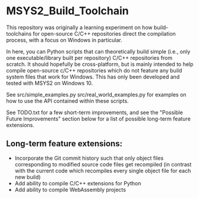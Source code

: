 # MSYS2_Build_Toolchain

This repository was originally a learning experiment on how build-toolchains for open-source C/C++ repositories direct the compilation process, with a focus on Windows in particular.

In here, you can Python scripts that can theoretically build simple (i.e., only one executable/library built per repository) C/C++ repositories from scratch. It should hopefully be cross-platform, but is mainly intended to help compile open-source c/C++ repositories which do not feature any build system files that work for Windows. This has only been developed and tested with MSYS2 on Windows 10.

See src/simple_examples.py src/real_world_examples.py for examples on how to use the API contained within these scripts.

See TODO.txt for a few short-term improvements, and see the "Possible Future Improvements" section below for a list of possible long-term feature extensions.

## Long-term feature extensions:
- Incorporate the Git commit history such that only object files corresponding to modified source code files get recompiled (in contrast with the current code which recompiles every single object file for each new build)
- Add ability to compile C/C++ extensions for Python
- Add ability to compile WebAssembly projects

